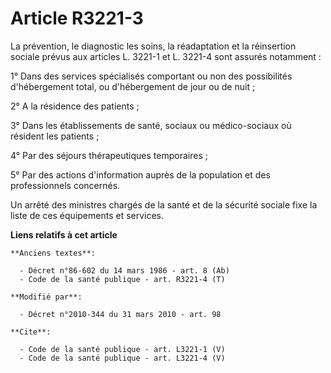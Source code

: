 # Article R3221-3

La prévention, le diagnostic les soins, la réadaptation et la réinsertion sociale prévus aux articles L. 3221-1 et L. 3221-4
sont assurés notamment : 

1° Dans des services spécialisés comportant ou non des possibilités d'hébergement total, ou d'hébergement de jour ou de
nuit ; 

2° A la résidence des patients ; 

3° Dans les établissements de santé, sociaux ou médico-sociaux où résident les patients ; 

4° Par des séjours thérapeutiques temporaires ; 

5° Par des actions d'information auprès de la population et des professionnels concernés. 

Un arrêté des ministres chargés de la santé et de la sécurité sociale fixe la liste de ces équipements et services.

**Liens relatifs à cet article**

	**Anciens textes**:

	  - Décret n°86-602 du 14 mars 1986 - art. 8 (Ab)
	  - Code de la santé publique - art. R3221-4 (T)

	**Modifié par**:

	  - Décret n°2010-344 du 31 mars 2010 - art. 98

	**Cite**:

	  - Code de la santé publique - art. L3221-1 (V)
	  - Code de la santé publique - art. L3221-4 (V)
